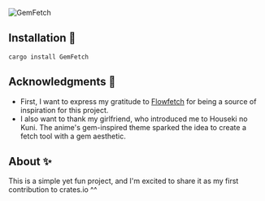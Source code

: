 ![GemFetch](https://github.com/user-attachments/assets/5b7f7bef-33a3-4874-8fd1-4e4798816b2e)

## Installation 🔨
```cargo install GemFetch``` <br>

## Acknowledgments 🤝

- First, I want to express my gratitude to <a href="https://github.com/migueravila/Flowetch">Flowfetch</a> for being a source of inspiration for this project.
- I also want to thank my girlfriend, who introduced me to Houseki no Kuni. The anime's gem-inspired theme sparked the idea to create a fetch tool with a gem aesthetic.

## About ✨
This is a simple yet fun project, and I'm excited to share it as my first contribution to crates.io ^^
